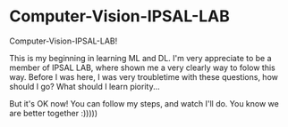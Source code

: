 # Computer-Vision-IPSAL-LAB
Computer-Vision-IPSAL-LAB!

This is my beginning in learning ML and DL. I'm very appreciate to be a member of IPSAL LAB, where shown me a very clearly way to folow this way. Before I was here, I was very troubletime with these questions, how should I go? What should I learn piority...

But it's OK now! You can follow my steps, and watch I'll do. You know we are better together :)))))
